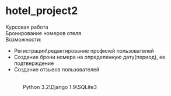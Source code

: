# hotel_project2
Курсовая работа<br/>
Бронирование номеров отеля<br/>
Возможности:<br/>
<ul>
 <li>Регистрация\редактирование профилей пользователей</li>
 <li>Создание брони номера на определенную дату(период), ее подтверждение</li>
 <li>Создание отзывов пользователей</li>
<ul><br/>
Python 3.2\Django 1.9\SQLite3
